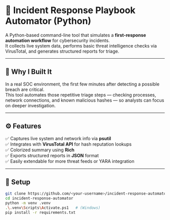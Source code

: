 # 🚨 Incident Response Playbook Automator (Python)

A Python-based command-line tool that simulates a **first-response automation workflow** for cybersecurity incidents.  
It collects live system data, performs basic threat intelligence checks via VirusTotal, and generates structured reports for triage.

---

## 🧠 Why I Built It
In a real SOC environment, the first few minutes after detecting a possible breach are critical.  
This tool automates those repetitive triage steps — checking processes, network connections, and known malicious hashes — so analysts can focus on deeper investigation.

---

## ⚙️ Features
✅ Captures live system and network info via **psutil**  
✅ Integrates with **VirusTotal API** for hash reputation lookups  
✅ Colorized summary using **Rich**  
✅ Exports structured reports in **JSON** format  
✅ Easily extendable for more threat feeds or YARA integration  

---

## 🧰 Setup
```bash
git clone https://github.com/<your-username>/incident-response-automator.git
cd incident-response-automator
python -m venv .venv
.\.venv\Scripts\Activate.ps1   # (Windows)
pip install -r requirements.txt

